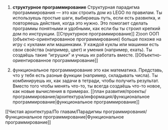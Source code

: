 1) **структурное программирование**
Структурная парадигма программирования — это как строить дом из LEGO по правилам. Ты используешь простые шаги, выбираешь путь, если есть развилка, и повторяешь действия, когда это нужно. Это помогает сделать программы понятными и удобными, как если бы ты строил крепкий дом по инструкции.
[[Структурное программирование]]
2)ооп
ООП (объектно-ориентированное программирование) больше похоже на игру с куклами или машинками. У каждой куклы или машинки есть свои свойства (например, цвет) и умения (например, ехать). Ты создаёшь такие “игрушки” и учишь их работать вместе.
[[Объектно-ориентированное программирование]]

3) функциональное программирование 
это как математика. Представь, что у тебя есть разные функции (например, складывать числа). Ты комбинируешь их, как задачи в тетради, чтобы получить результат. Вместо того чтобы менять что-то, ты всегда создаёшь что-то новое, как новые вычисления в примерах.
[[план развития/проекты/программирование/архитектура/информация/функциональное программирование|функциональное программирование]]

[[Чистая архитектура/По главам/Парадигмы программирования/Функциональное программирование|Функциональное программирование]]